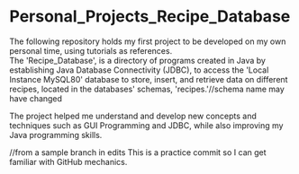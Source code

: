 # Personal_Projects_Recipe_Database
The following repository holds my first project to be developed on my own personal time,
using tutorials as references.  
The 'Recipe_Database', is a directory of programs created in Java by establishing Java Database Connectivity (JDBC), to access the
'Local Instance MySQL80' database to store, insert, and retrieve data on different recipes, located in the databases' schemas, 'recipes.'//schema name may have changed

The project helped me understand and develop new concepts and techniques such as GUI Programming and JDBC, while also improving
my Java programming skills.

//from a sample branch in edits
This is a practice commit so I can get familiar with GitHub mechanics. 


